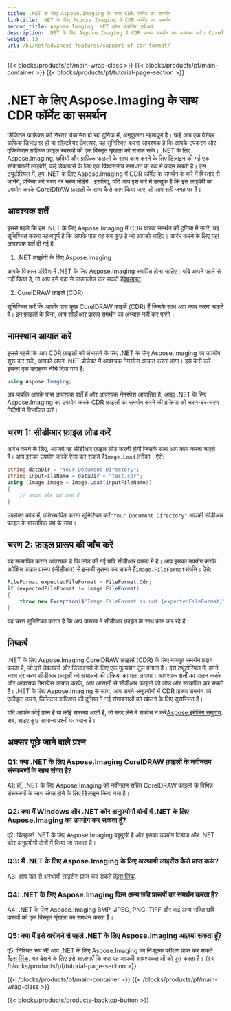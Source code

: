 ```yaml
---
title: .NET के लिए Aspose.Imaging के साथ CDR फॉर्मेट का समर्थन
linktitle: .NET के लिए Aspose.Imaging में CDR फॉर्मेट का समर्थन
second_title: Aspose.Imaging .NET इमेज प्रोसेसिंग एपीआई
description: .NET के लिए Aspose.Imaging में CDR प्रारूप समर्थन का अन्वेषण करें। CorelDRAW फ़ाइलों को लोड करने और सत्यापित करने के लिए चरण-दर-चरण मार्गदर्शिका। डेवलपर्स और डिजाइनरों के लिए बिल्कुल सही।
weight: 13
url: /hi/net/advanced-features/support-of-cdr-format/
---
```


{{< blocks/products/pf/main-wrap-class >}}
{{< blocks/products/pf/main-container >}}
{{< blocks/products/pf/tutorial-page-section >}}

# .NET के लिए Aspose.Imaging के साथ CDR फॉर्मेट का समर्थन

डिजिटल ग्राफ़िक्स की निरंतर विकसित हो रही दुनिया में, अनुकूलता महत्वपूर्ण है। चाहे आप एक पेशेवर ग्राफ़िक डिज़ाइनर हों या सॉफ़्टवेयर डेवलपर, यह सुनिश्चित करना आवश्यक है कि आपके उपकरण और एप्लिकेशन ग्राफ़िक फ़ाइल स्वरूपों की एक विस्तृत श्रृंखला को संभाल सकें। .NET के लिए Aspose.Imaging, छवियों और ग्राफ़िक फ़ाइलों के साथ काम करने के लिए डिज़ाइन की गई एक शक्तिशाली लाइब्रेरी, कई डेवलपर्स के लिए एक विश्वसनीय समाधान के रूप में कदम रखती है। इस ट्यूटोरियल में, हम .NET के लिए Aspose.Imaging में CDR फॉर्मेट के समर्थन के बारे में विस्तार से जानेंगे, प्रक्रिया को चरण दर चरण तोड़ेंगे। इसलिए, यदि आप इस बारे में उत्सुक हैं कि इस लाइब्रेरी का उपयोग करके CorelDRAW फ़ाइलों के साथ कैसे काम किया जाए, तो आप सही जगह पर हैं।

## आवश्यक शर्तें

इससे पहले कि हम .NET के लिए Aspose.Imaging में CDR प्रारूप समर्थन की दुनिया में उतरें, यह सुनिश्चित करना महत्वपूर्ण है कि आपके पास वह सब कुछ है जो आपको चाहिए। आरंभ करने के लिए यहां आवश्यक शर्तें दी गई हैं:

1. .NET लाइब्रेरी के लिए Aspose.Imaging

 आपके विकास परिवेश में .NET के लिए Aspose.Imaging स्थापित होना चाहिए। यदि आपने पहले से नहीं किया है, तो आप इसे यहां से डाउनलोड कर सकते हैं[वेबसाइट](https://releases.aspose.com/imaging/net/).

2. CorelDRAW फ़ाइलें (CDR)

सुनिश्चित करें कि आपके पास कुछ CorelDRAW फ़ाइलें (CDR) हैं जिनके साथ आप काम करना चाहते हैं। इन फ़ाइलों के बिना, आप सीडीआर प्रारूप समर्थन का अभ्यास नहीं कर पाएंगे।

## नामस्थान आयात करें

इससे पहले कि आप CDR फ़ाइलों को संभालने के लिए .NET के लिए Aspose.Imaging का उपयोग शुरू कर सकें, आपको अपने .NET प्रोजेक्ट में आवश्यक नेमस्पेस आयात करना होगा। इसे कैसे करें इसका एक उदाहरण नीचे दिया गया है:

```csharp
using Aspose.Imaging;
```

अब जबकि आपके पास आवश्यक शर्तें हैं और आवश्यक नेमस्पेस आयातित हैं, आइए .NET के लिए Aspose.Imaging का उपयोग करके CDR फ़ाइलों का समर्थन करने की प्रक्रिया को चरण-दर-चरण निर्देशों में विभाजित करें।

## चरण 1: सीडीआर फ़ाइल लोड करें

 आरंभ करने के लिए, आपको वह सीडीआर फ़ाइल लोड करनी होगी जिसके साथ आप काम करना चाहते हैं। आप इसका उपयोग करके ऐसा कर सकते हैं`Image.Load` तरीका। ऐसे:

```csharp
string dataDir = "Your Document Directory";
string inputFileName = dataDir + "test.cdr";
using (Image image = Image.Load(inputFileName))
{
    // आपका कोड यहां जाता है.
}
```

 उपरोक्त कोड में, प्रतिस्थापित करना सुनिश्चित करें`"Your Document Directory"` आपकी सीडीआर फ़ाइल के वास्तविक पथ के साथ।

## चरण 2: फ़ाइल प्रारूप की जाँच करें

 यह सत्यापित करना आवश्यक है कि लोड की गई छवि सीडीआर प्रारूप में है। आप इसका उपयोग करके अपेक्षित फ़ाइल प्रारूप (सीडीआर) से इसकी तुलना कर सकते हैं`image.FileFormat`संपत्ति। ऐसे:

```csharp
FileFormat expectedFileFormat = FileFormat.Cdr;
if (expectedFileFormat != image.FileFormat)
{
    throw new Exception($"Image FileFormat is not {expectedFileFormat}");
}
```

यह चरण सुनिश्चित करता है कि आप वास्तव में सीडीआर फ़ाइल के साथ काम कर रहे हैं।

## निष्कर्ष

.NET के लिए Aspose.Imaging CorelDRAW फ़ाइलों (CDR) के लिए मजबूत समर्थन प्रदान करता है, जो इसे डेवलपर्स और डिजाइनरों के लिए एक मूल्यवान टूल बनाता है। इस ट्यूटोरियल में, हमने चरण दर चरण सीडीआर फ़ाइलों को संभालने की प्रक्रिया का पता लगाया। आवश्यक शर्तों का पालन करके और आवश्यक नेमस्पेस आयात करके, आप आसानी से सीडीआर फ़ाइलों को लोड और सत्यापित कर सकते हैं। .NET के लिए Aspose.Imaging के साथ, आप अपने अनुप्रयोगों में CDR प्रारूप समर्थन को एकीकृत करने, डिजिटल ग्राफिक्स की दुनिया में नई संभावनाओं को खोलने के लिए सुसज्जित हैं।

 यदि आपके कोई प्रश्न हैं या कोई समस्या आती है, तो मदद लेने में संकोच न करें[Aspose.इमेजिंग समुदाय](https://forum.aspose.com/). अब, आइए कुछ सामान्य प्रश्नों पर ध्यान दें।

## अक्सर पूछे जाने वाले प्रश्न

### Q1: क्या .NET के लिए Aspose.Imaging CorelDRAW फ़ाइलों के नवीनतम संस्करणों के साथ संगत है?

A1: हाँ, .NET के लिए Aspose.Imaging को नवीनतम सहित CorelDRAW फ़ाइलों के विभिन्न संस्करणों के साथ संगत होने के लिए डिज़ाइन किया गया है।

### Q2: क्या मैं Windows और .NET कोर अनुप्रयोगों दोनों में .NET के लिए Aspose.Imaging का उपयोग कर सकता हूँ?

ए2: बिल्कुल! .NET के लिए Aspose.Imaging बहुमुखी है और इसका उपयोग विंडोज़ और .NET कोर अनुप्रयोगों दोनों में किया जा सकता है।

### Q3: मैं .NET के लिए Aspose.Imaging के लिए अस्थायी लाइसेंस कैसे प्राप्त करूं?

 A3: आप यहां से अस्थायी लाइसेंस प्राप्त कर सकते हैं[इस लिंक](https://purchase.aspose.com/temporary-license/).

### Q4: .NET के लिए Aspose.Imaging किन अन्य छवि प्रारूपों का समर्थन करता है?

A4: .NET के लिए Aspose.Imaging BMP, JPEG, PNG, TIFF और कई अन्य सहित छवि प्रारूपों की एक विस्तृत श्रृंखला का समर्थन करता है।

### Q5: क्या मैं इसे खरीदने से पहले .NET के लिए Aspose.Imaging आज़मा सकता हूँ?

 ए5: निश्चित रूप से! आप .NET के लिए Aspose.Imaging का निःशुल्क परीक्षण प्राप्त कर सकते हैं[इस लिंक](https://releases.aspose.com/). यह देखने के लिए इसे आज़माएँ कि क्या यह आपकी आवश्यकताओं को पूरा करता है।
{{< /blocks/products/pf/tutorial-page-section >}}

{{< /blocks/products/pf/main-container >}}
{{< /blocks/products/pf/main-wrap-class >}}

{{< blocks/products/products-backtop-button >}}
